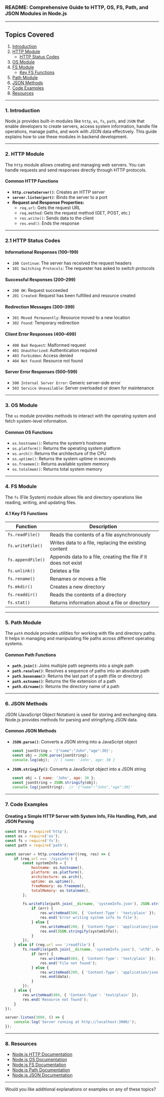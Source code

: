 ### **README: Comprehensive Guide to HTTP, OS, FS, Path, and JSON Modules in Node.js**  

---

## **Topics Covered**  
1. [Introduction](#1-introduction)  
2. [HTTP Module](#2-http-module)  
   - [HTTP Status Codes](#21-http-status-codes)  
3. [OS Module](#3-os-module)  
4. [FS Module](#4-fs-module)  
   - [Key FS Functions](#41-key-fs-functions)  
5. [Path Module](#5-path-module)  
6. [JSON Methods](#6-json-methods)  
7. [Code Examples](#7-code-examples)  
8. [Resources](#8-resources)  

---

### **1. Introduction**  
Node.js provides built-in modules like `http`, `os`, `fs`, `path`, and `JSON` that enable developers to create servers, access system information, handle file operations, manage paths, and work with JSON data effectively. This guide explains how to use these modules in backend development.  

---

### **2. HTTP Module**  
The `http` module allows creating and managing web servers. You can handle requests and send responses directly through HTTP protocols.  

#### **Common HTTP Functions**  
- **`http.createServer()`**: Creates an HTTP server  
- **`server.listen(port)`**: Binds the server to a port  
- **Request and Response Properties:**  
  - `req.url`: Gets the request URL  
  - `req.method`: Gets the request method (GET, POST, etc.)  
  - `res.write()`: Sends data to the client  
  - `res.end()`: Ends the response  

---

### **2.1 HTTP Status Codes**  

#### **Informational Responses (100–199)**  
- `100 Continue`: The server has received the request headers  
- `101 Switching Protocols`: The requester has asked to switch protocols  

#### **Successful Responses (200–299)**  
- `200 OK`: Request succeeded  
- `201 Created`: Request has been fulfilled and resource created  

#### **Redirection Messages (300–399)**  
- `301 Moved Permanently`: Resource moved to a new location  
- `302 Found`: Temporary redirection  

#### **Client Error Responses (400–499)**  
- `400 Bad Request`: Malformed request  
- `401 Unauthorized`: Authentication required  
- `403 Forbidden`: Access denied  
- `404 Not Found`: Resource not found  

#### **Server Error Responses (500–599)**  
- `500 Internal Server Error`: Generic server-side error  
- `503 Service Unavailable`: Server overloaded or down for maintenance  

---

### **3. OS Module**  
The `os` module provides methods to interact with the operating system and fetch system-level information.  

#### **Common OS Functions**  
- `os.hostname()`: Returns the system’s hostname  
- `os.platform()`: Returns the operating system platform  
- `os.arch()`: Returns the architecture of the CPU  
- `os.uptime()`: Returns the system uptime in seconds  
- `os.freemem()`: Returns available system memory  
- `os.totalmem()`: Returns total system memory  

---

### **4. FS Module**  
The `fs` (File System) module allows file and directory operations like reading, writing, and updating files.  

#### **4.1 Key FS Functions**  

| **Function**     | **Description**                                                  |  
|------------------|------------------------------------------------------------------|  
| `fs.readFile()`  | Reads the contents of a file asynchronously                     |  
| `fs.writeFile()` | Writes data to a file, replacing the existing content           |  
| `fs.appendFile()`| Appends data to a file, creating the file if it does not exist  |  
| `fs.unlink()`    | Deletes a file                                                  |  
| `fs.rename()`    | Renames or moves a file                                         |  
| `fs.mkdir()`     | Creates a new directory                                         |  
| `fs.readdir()`   | Reads the contents of a directory                               |  
| `fs.stat()`      | Returns information about a file or directory                   |  

---

### **5. Path Module**  
The `path` module provides utilities for working with file and directory paths. It helps in managing and manipulating file paths across different operating systems.  

#### **Common Path Functions**  
- **`path.join()`**: Joins multiple path segments into a single path  
- **`path.resolve()`**: Resolves a sequence of paths into an absolute path  
- **`path.basename()`**: Returns the last part of a path (file or directory)  
- **`path.extname()`**: Returns the file extension of a path  
- **`path.dirname()`**: Returns the directory name of a path  

---

### **6. JSON Methods**  
JSON (JavaScript Object Notation) is used for storing and exchanging data. Node.js provides methods for parsing and stringifying JSON data.  

#### **Common JSON Methods**  
- **`JSON.parse()`**: Converts a JSON string into a JavaScript object  
  ```javascript  
  const jsonString = '{"name":"John","age":30}';  
  const obj = JSON.parse(jsonString);  
  console.log(obj);  // { name: 'John', age: 30 }  
  ```  
- **`JSON.stringify()`**: Converts a JavaScript object into a JSON string  
  ```javascript  
  const obj = { name: 'John', age: 30 };  
  const jsonString = JSON.stringify(obj);  
  console.log(jsonString);  // '{"name":"John","age":30}'  
  ```  

---

### **7. Code Examples**  

#### **Creating a Simple HTTP Server with System Info, File Handling, Path, and JSON Parsing**  

```javascript  
const http = require('http');  
const os = require('os');  
const fs = require('fs');  
const path = require('path');  

const server = http.createServer((req, res) => {  
    if (req.url === '/sysinfo') {  
        const systemInfo = {  
            hostname: os.hostname(),  
            platform: os.platform(),  
            architecture: os.arch(),  
            uptime: os.uptime(),  
            freeMemory: os.freemem(),  
            totalMemory: os.totalmem(),  
        };  

        fs.writeFile(path.join(__dirname, 'systemInfo.json'), JSON.stringify(systemInfo), (err) => {  
            if (err) {  
                res.writeHead(500, { 'Content-Type': 'text/plain' });  
                res.end('Error writing system info to file');  
            } else {  
                res.writeHead(200, { 'Content-Type': 'application/json' });  
                res.end(JSON.stringify(systemInfo));  
            }  
        });  
    } else if (req.url === '/readfile') {  
        fs.readFile(path.join(__dirname, 'systemInfo.json'), 'utf8', (err, data) => {  
            if (err) {  
                res.writeHead(404, { 'Content-Type': 'text/plain' });  
                res.end('File not found');  
            } else {  
                res.writeHead(200, { 'Content-Type': 'application/json' });  
                res.end(data);  
            }  
        });  
    } else {  
        res.writeHead(404, { 'Content-Type': 'text/plain' });  
        res.end('Resource not found');  
    }  
});  

server.listen(3000, () => {  
    console.log('Server running at http://localhost:3000/');  
});  
```  

---

### **8. Resources**  
- [Node.js HTTP Documentation](https://nodejs.org/api/http.html)  
- [Node.js OS Documentation](https://nodejs.org/api/os.html)  
- [Node.js FS Documentation](https://nodejs.org/api/fs.html)  
- [Node.js Path Documentation](https://nodejs.org/api/path.html)  
- [Node.js JSON Documentation](https://nodejs.org/api/json.html)  

---

Would you like additional explanations or examples on any of these topics?
